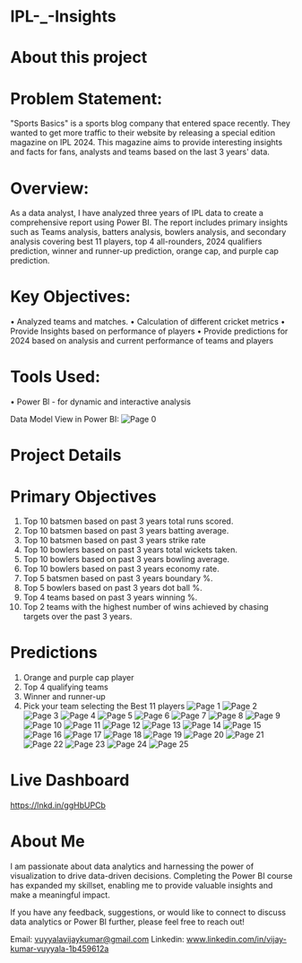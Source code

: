 # IPL-_-Insights
# About this project
# Problem Statement:
"Sports Basics" is a sports blog company that entered space recently. They wanted to get more traffic to their website by releasing a special edition magazine on IPL
2024. This magazine aims to provide interesting insights and facts for fans, analysts and teams based on the last 3 years' data.
# Overview:
As a data analyst, I have analyzed three years of IPL data to create a comprehensive report using Power BI. The report includes primary insights such as Teams analysis, batters analysis, bowlers analysis, and secondary analysis covering best 11 players, top 4 all-rounders, 2024 qualifiers prediction, winner and runner-up prediction, orange cap, and purple cap prediction.

# Key Objectives:
• Analyzed teams and matches.
• Calculation of different cricket metrics
• Provide Insights based on performance of players
• Provide predictions for 2024 based on analysis and current performance of teams and players
# Tools Used:
• Power Bl - for dynamic and interactive analysis

Data Model View in Power BI:
![Page 0](https://github.com/VijayKumarVuyyala/IPL-_-Insights/assets/160216489/2f13761a-0775-47f3-875e-c0ce6a5293ae)
# Project Details
# Primary Objectives
1. Top 10 batsmen based on past 3 years total runs scored.
2. Top 10 batsmen based on past 3 years batting average.
3. Top 10 batsmen based on past 3 years strike rate
4. Top 10 bowlers based on past 3 years total wickets taken.
5. Top 10 bowlers based on past 3 years bowling average.
6. Top 10 bowlers based on past 3 years economy rate.
7. Top 5 batsmen based on past 3 years boundary %.
8. Top 5 bowlers based on past 3 years dot ball %.
9. Top 4 teams based on past 3 years winning %.
10. Top 2 teams with the highest number of wins achieved by chasing targets over the past 3 years.
# Predictions
1. Orange and purple cap player
2. Top 4 qualifying teams
3. Winner and runner-up
4. Pick your team selecting the Best 11 players
![Page 1](https://github.com/VijayKumarVuyyala/IPL-_-Insights/assets/160216489/5efd405a-9b96-4091-b985-c7e752b2eaeb)
![Page 2](https://github.com/VijayKumarVuyyala/IPL-_-Insights/assets/160216489/c4bad8a6-f1d1-457c-964d-ca5895bac387)
![Page 3](https://github.com/VijayKumarVuyyala/IPL-_-Insights/assets/160216489/385990b1-541d-4ff0-9239-c5a5204c0fd5)
![Page 4](https://github.com/VijayKumarVuyyala/IPL-_-Insights/assets/160216489/e5a0ae71-3e7d-4d56-a174-fb28a13140f3)
![Page 5](https://github.com/VijayKumarVuyyala/IPL-_-Insights/assets/160216489/7d49a4a4-8f5e-4a08-a118-d4052a5698ce)
![Page 6](https://github.com/VijayKumarVuyyala/IPL-_-Insights/assets/160216489/c4092d0e-b458-45a6-9dc5-cb00f4b8ee5d)
![Page 7](https://github.com/VijayKumarVuyyala/IPL-_-Insights/assets/160216489/1c6abdf1-b510-4b32-bdc1-427da27a7fb2)
![Page 8](https://github.com/VijayKumarVuyyala/IPL-_-Insights/assets/160216489/9a7153c9-d85a-45c9-8db3-56fb5d2101cd)
![Page 9](https://github.com/VijayKumarVuyyala/IPL-_-Insights/assets/160216489/48dd8857-e6b8-45ac-a5b1-209174865873)
![Page 10](https://github.com/VijayKumarVuyyala/IPL-_-Insights/assets/160216489/7471efa1-8f82-4d43-abd6-d1b3a2717b4c)
![Page 11](https://github.com/VijayKumarVuyyala/IPL-_-Insights/assets/160216489/3f06ac55-9f58-49f1-b1c8-193dc63c4b6b)
![Page 12](https://github.com/VijayKumarVuyyala/IPL-_-Insights/assets/160216489/73881812-d49e-4b03-a72d-fa0f3ef2ab5c)
![Page 13](https://github.com/VijayKumarVuyyala/IPL-_-Insights/assets/160216489/265351dd-f297-414d-9b87-b04f275716da)
![Page 14](https://github.com/VijayKumarVuyyala/IPL-_-Insights/assets/160216489/3b19f12d-a8cf-4005-9650-913a5208893f)
![Page 15](https://github.com/VijayKumarVuyyala/IPL-_-Insights/assets/160216489/f74a5c3d-ed0a-46db-9c72-37efa32dd746)
![Page 16](https://github.com/VijayKumarVuyyala/IPL-_-Insights/assets/160216489/7e8c7584-5553-4272-b170-802bbf2a0312)
![Page 17](https://github.com/VijayKumarVuyyala/IPL-_-Insights/assets/160216489/93a53a25-5d9d-4952-930e-856ac9b7d052)
![Page 18](https://github.com/VijayKumarVuyyala/IPL-_-Insights/assets/160216489/fe36d574-b421-44fe-9d88-24010d94a376)
![Page 19](https://github.com/VijayKumarVuyyala/IPL-_-Insights/assets/160216489/f3ebe315-d89f-4b7d-840e-eacc48b45c67)
![Page 20](https://github.com/VijayKumarVuyyala/IPL-_-Insights/assets/160216489/60fb5269-603a-41d6-8668-dd72e7a8a5b1)
![Page 21](https://github.com/VijayKumarVuyyala/IPL-_-Insights/assets/160216489/5a58d491-c35b-4492-9748-34cbc6961bcd)
![Page 22](https://github.com/VijayKumarVuyyala/IPL-_-Insights/assets/160216489/ce9a6c1a-4e51-47de-89ed-deb9594d25a2)
![Page 23](https://github.com/VijayKumarVuyyala/IPL-_-Insights/assets/160216489/402b1c34-38f2-4050-85e1-75710289fdc6)
![Page 24](https://github.com/VijayKumarVuyyala/IPL-_-Insights/assets/160216489/4ef32a29-7a7d-4444-9942-5ffc90fecf16)
![Page 25](https://github.com/VijayKumarVuyyala/IPL-_-Insights/assets/160216489/500da4e2-3534-48c0-95d9-cb160e0eb845)
# Live Dashboard
 https://lnkd.in/ggHbUPCb

# About Me
I am passionate about data analytics and harnessing the power of visualization to drive data-driven decisions. Completing the Power BI course has expanded my skillset, enabling me to provide valuable insights and make a meaningful impact.

If you have any feedback, suggestions, or would like to connect to discuss data analytics or Power BI further, please feel free to reach out!

Email: vuyyalavijaykumar@gmail.com Linkedin: www.linkedin.com/in/vijay-kumar-vuyyala-1b459612a


